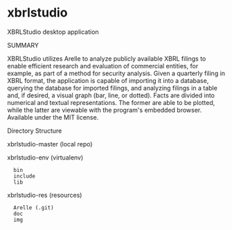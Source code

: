 # xbrlstudio
XBRLStudio desktop application

SUMMARY

XBRLStudio utilizes Arelle to analyze publicly available XBRL filings to enable efficient research and evaluation of commercial entities, for example, as part of a method for security analysis. Given a quarterly filing in XBRL format, the application is capable of importing it into a database, querying the database for imported filings, and analyzing filings in a table and, if desired, a visual graph (bar, line, or dotted). Facts are divided into numerical and textual representations. The former are able to be plotted, while the latter are viewable with the program's embedded browser. Available under the MIT license.

Directory Structure

xbrlstudio-master (local repo)

xbrlstudio-env (virtualenv)

      bin   
      include
      lib
      
      
xbrlstudio-res (resources)

      Arelle (.git)
      doc
      img

